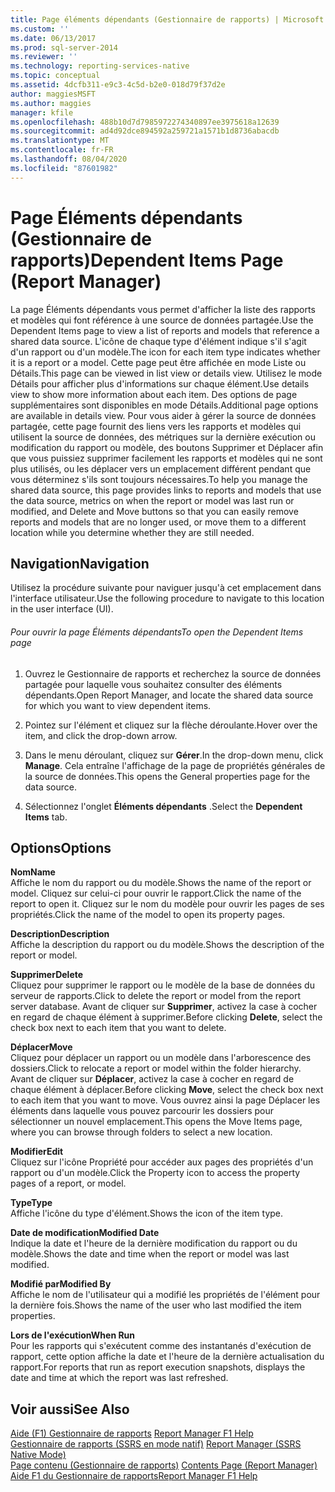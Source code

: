 ```yaml
---
title: Page éléments dépendants (Gestionnaire de rapports) | Microsoft Docs
ms.custom: ''
ms.date: 06/13/2017
ms.prod: sql-server-2014
ms.reviewer: ''
ms.technology: reporting-services-native
ms.topic: conceptual
ms.assetid: 4dcfb311-e9c3-4c5d-b2e0-018d79f37d2e
author: maggiesMSFT
ms.author: maggies
manager: kfile
ms.openlocfilehash: 488b10d7d7985972274340897ee3975618a12639
ms.sourcegitcommit: ad4d92dce894592a259721a1571b1d8736abacdb
ms.translationtype: MT
ms.contentlocale: fr-FR
ms.lasthandoff: 08/04/2020
ms.locfileid: "87601982"
---
```

# <a name="dependent-items-page-report-manager"></a><span data-ttu-id="7b0ee-102">Page Éléments dépendants (Gestionnaire de rapports)</span><span class="sxs-lookup"><span data-stu-id="7b0ee-102">Dependent Items Page (Report Manager)</span></span>
  <span data-ttu-id="7b0ee-103">La page Éléments dépendants vous permet d'afficher la liste des rapports et modèles qui font référence à une source de données partagée.</span><span class="sxs-lookup"><span data-stu-id="7b0ee-103">Use the Dependent Items page to view a list of reports and models that reference a shared data source.</span></span> <span data-ttu-id="7b0ee-104">L'icône de chaque type d'élément indique s'il s'agit d'un rapport ou d'un modèle.</span><span class="sxs-lookup"><span data-stu-id="7b0ee-104">The icon for each item type indicates whether it is a report or a model.</span></span> <span data-ttu-id="7b0ee-105">Cette page peut être affichée en mode Liste ou Détails.</span><span class="sxs-lookup"><span data-stu-id="7b0ee-105">This page can be viewed in list view or details view.</span></span> <span data-ttu-id="7b0ee-106">Utilisez le mode Détails pour afficher plus d'informations sur chaque élément.</span><span class="sxs-lookup"><span data-stu-id="7b0ee-106">Use details view to show more information about each item.</span></span> <span data-ttu-id="7b0ee-107">Des options de page supplémentaires sont disponibles en mode Détails.</span><span class="sxs-lookup"><span data-stu-id="7b0ee-107">Additional page options are available in details view.</span></span> <span data-ttu-id="7b0ee-108">Pour vous aider à gérer la source de données partagée, cette page fournit des liens vers les rapports et modèles qui utilisent la source de données, des métriques sur la dernière exécution ou modification du rapport ou modèle, des boutons Supprimer et Déplacer afin que vous puissiez supprimer facilement les rapports et modèles qui ne sont plus utilisés, ou les déplacer vers un emplacement différent pendant que vous déterminez s'ils sont toujours nécessaires.</span><span class="sxs-lookup"><span data-stu-id="7b0ee-108">To help you manage the shared data source, this page provides links to reports and models that use the data source, metrics on when the report or model was last run or modified, and Delete and Move buttons so that you can easily remove reports and models that are no longer used, or move them to a different location while you determine whether they are still needed.</span></span>  
  
## <a name="navigation"></a><span data-ttu-id="7b0ee-109">Navigation</span><span class="sxs-lookup"><span data-stu-id="7b0ee-109">Navigation</span></span>  
 <span data-ttu-id="7b0ee-110">Utilisez la procédure suivante pour naviguer jusqu'à cet emplacement dans l'interface utilisateur.</span><span class="sxs-lookup"><span data-stu-id="7b0ee-110">Use the following procedure to navigate to this location in the user interface (UI).</span></span>  
  
###### <a name="to-open-the-dependent-items-page"></a><span data-ttu-id="7b0ee-111">Pour ouvrir la page Éléments dépendants</span><span class="sxs-lookup"><span data-stu-id="7b0ee-111">To open the Dependent Items page</span></span>  
  
1.  <span data-ttu-id="7b0ee-112">Ouvrez le Gestionnaire de rapports et recherchez la source de données partagée pour laquelle vous souhaitez consulter des éléments dépendants.</span><span class="sxs-lookup"><span data-stu-id="7b0ee-112">Open Report Manager, and locate the shared data source for which you want to view dependent items.</span></span>  
  
2.  <span data-ttu-id="7b0ee-113">Pointez sur l'élément et cliquez sur la flèche déroulante.</span><span class="sxs-lookup"><span data-stu-id="7b0ee-113">Hover over the item, and click the drop-down arrow.</span></span>  
  
3.  <span data-ttu-id="7b0ee-114">Dans le menu déroulant, cliquez sur **Gérer**.</span><span class="sxs-lookup"><span data-stu-id="7b0ee-114">In the drop-down menu, click **Manage**.</span></span> <span data-ttu-id="7b0ee-115">Cela entraîne l'affichage de la page de propriétés générales de la source de données.</span><span class="sxs-lookup"><span data-stu-id="7b0ee-115">This opens the General properties page for the data source.</span></span>  
  
4.  <span data-ttu-id="7b0ee-116">Sélectionnez l'onglet **Éléments dépendants** .</span><span class="sxs-lookup"><span data-stu-id="7b0ee-116">Select the **Dependent Items** tab.</span></span>  
  
## <a name="options"></a><span data-ttu-id="7b0ee-117">Options</span><span class="sxs-lookup"><span data-stu-id="7b0ee-117">Options</span></span>  
 <span data-ttu-id="7b0ee-118">**Nom**</span><span class="sxs-lookup"><span data-stu-id="7b0ee-118">**Name**</span></span>  
 <span data-ttu-id="7b0ee-119">Affiche le nom du rapport ou du modèle.</span><span class="sxs-lookup"><span data-stu-id="7b0ee-119">Shows the name of the report or model.</span></span> <span data-ttu-id="7b0ee-120">Cliquez sur celui-ci pour ouvrir le rapport.</span><span class="sxs-lookup"><span data-stu-id="7b0ee-120">Click the name of the report to open it.</span></span> <span data-ttu-id="7b0ee-121">Cliquez sur le nom du modèle pour ouvrir les pages de ses propriétés.</span><span class="sxs-lookup"><span data-stu-id="7b0ee-121">Click the name of the model to open its property pages.</span></span>  
  
 <span data-ttu-id="7b0ee-122">**Description**</span><span class="sxs-lookup"><span data-stu-id="7b0ee-122">**Description**</span></span>  
 <span data-ttu-id="7b0ee-123">Affiche la description du rapport ou du modèle.</span><span class="sxs-lookup"><span data-stu-id="7b0ee-123">Shows the description of the report or model.</span></span>  
  
 <span data-ttu-id="7b0ee-124">**Supprimer**</span><span class="sxs-lookup"><span data-stu-id="7b0ee-124">**Delete**</span></span>  
 <span data-ttu-id="7b0ee-125">Cliquez pour supprimer le rapport ou le modèle de la base de données du serveur de rapports.</span><span class="sxs-lookup"><span data-stu-id="7b0ee-125">Click to delete the report or model from the report server database.</span></span> <span data-ttu-id="7b0ee-126">Avant de cliquer sur **Supprimer**, activez la case à cocher en regard de chaque élément à supprimer.</span><span class="sxs-lookup"><span data-stu-id="7b0ee-126">Before clicking **Delete**, select the check box next to each item that you want to delete.</span></span>  
  
 <span data-ttu-id="7b0ee-127">**Déplacer**</span><span class="sxs-lookup"><span data-stu-id="7b0ee-127">**Move**</span></span>  
 <span data-ttu-id="7b0ee-128">Cliquez pour déplacer un rapport ou un modèle dans l'arborescence des dossiers.</span><span class="sxs-lookup"><span data-stu-id="7b0ee-128">Click to relocate a report or model within the folder hierarchy.</span></span> <span data-ttu-id="7b0ee-129">Avant de cliquer sur **Déplacer**, activez la case à cocher en regard de chaque élément à déplacer.</span><span class="sxs-lookup"><span data-stu-id="7b0ee-129">Before clicking **Move**, select the check box next to each item that you want to move.</span></span> <span data-ttu-id="7b0ee-130">Vous ouvrez ainsi la page Déplacer les éléments dans laquelle vous pouvez parcourir les dossiers pour sélectionner un nouvel emplacement.</span><span class="sxs-lookup"><span data-stu-id="7b0ee-130">This opens the Move Items page, where you can browse through folders to select a new location.</span></span>  
  
 <span data-ttu-id="7b0ee-131">**Modifier**</span><span class="sxs-lookup"><span data-stu-id="7b0ee-131">**Edit**</span></span>  
 <span data-ttu-id="7b0ee-132">Cliquez sur l'icône Propriété pour accéder aux pages des propriétés d'un rapport ou d'un modèle.</span><span class="sxs-lookup"><span data-stu-id="7b0ee-132">Click the Property icon to access the property pages of a report, or model.</span></span>  
  
 <span data-ttu-id="7b0ee-133">**Type**</span><span class="sxs-lookup"><span data-stu-id="7b0ee-133">**Type**</span></span>  
 <span data-ttu-id="7b0ee-134">Affiche l'icône du type d'élément.</span><span class="sxs-lookup"><span data-stu-id="7b0ee-134">Shows the icon of the item type.</span></span>  
  
 <span data-ttu-id="7b0ee-135">**Date de modification**</span><span class="sxs-lookup"><span data-stu-id="7b0ee-135">**Modified Date**</span></span>  
 <span data-ttu-id="7b0ee-136">Indique la date et l'heure de la dernière modification du rapport ou du modèle.</span><span class="sxs-lookup"><span data-stu-id="7b0ee-136">Shows the date and time when the report or model was last modified.</span></span>  
  
 <span data-ttu-id="7b0ee-137">**Modifié par**</span><span class="sxs-lookup"><span data-stu-id="7b0ee-137">**Modified By**</span></span>  
 <span data-ttu-id="7b0ee-138">Affiche le nom de l'utilisateur qui a modifié les propriétés de l'élément pour la dernière fois.</span><span class="sxs-lookup"><span data-stu-id="7b0ee-138">Shows the name of the user who last modified the item properties.</span></span>  
  
 <span data-ttu-id="7b0ee-139">**Lors de l'exécution**</span><span class="sxs-lookup"><span data-stu-id="7b0ee-139">**When Run**</span></span>  
 <span data-ttu-id="7b0ee-140">Pour les rapports qui s'exécutent comme des instantanés d'exécution de rapport, cette option affiche la date et l'heure de la dernière actualisation du rapport.</span><span class="sxs-lookup"><span data-stu-id="7b0ee-140">For reports that run as report execution snapshots, displays the date and time at which the report was last refreshed.</span></span>  
  
## <a name="see-also"></a><span data-ttu-id="7b0ee-141">Voir aussi</span><span class="sxs-lookup"><span data-stu-id="7b0ee-141">See Also</span></span>  
 <span data-ttu-id="7b0ee-142">[Aide (F1) Gestionnaire de rapports](../../2014/reporting-services/report-manager-f1-help.md) </span><span class="sxs-lookup"><span data-stu-id="7b0ee-142">[Report Manager F1 Help](../../2014/reporting-services/report-manager-f1-help.md) </span></span>  
 <span data-ttu-id="7b0ee-143">[Gestionnaire de rapports &#40;SSRS en mode natif&#41;](../../2014/reporting-services/report-manager-ssrs-native-mode.md) </span><span class="sxs-lookup"><span data-stu-id="7b0ee-143">[Report Manager  &#40;SSRS Native Mode&#41;](../../2014/reporting-services/report-manager-ssrs-native-mode.md) </span></span>  
 <span data-ttu-id="7b0ee-144">[Page contenu &#40;Gestionnaire de rapports&#41;](../../2014/reporting-services/contents-page-report-manager.md) </span><span class="sxs-lookup"><span data-stu-id="7b0ee-144">[Contents Page &#40;Report Manager&#41;](../../2014/reporting-services/contents-page-report-manager.md) </span></span>  
 [<span data-ttu-id="7b0ee-145">Aide F1 du Gestionnaire de rapports</span><span class="sxs-lookup"><span data-stu-id="7b0ee-145">Report Manager F1 Help</span></span>](../../2014/reporting-services/report-manager-f1-help.md)  
  
  
